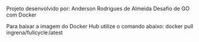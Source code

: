 Projeto desenvolvido por: Anderson Rodrigues de Almeida
Desafio de GO com Docker

Para baixar a imagem do Docker Hub utilize o comando abaixo:
docker pull ingrena/fullcycle:latest